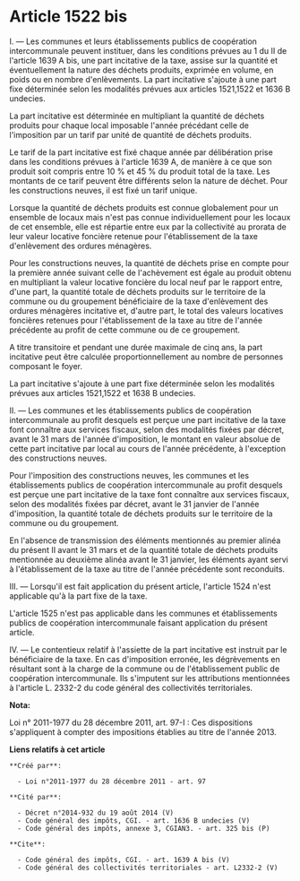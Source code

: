 # Article 1522 bis

I. ― Les communes et leurs établissements publics de coopération intercommunale peuvent instituer, dans les conditions
prévues au 1 du II de l'article 1639 A bis, une part incitative de la taxe, assise sur la quantité et éventuellement la
nature des déchets produits, exprimée en volume, en poids ou en nombre d'enlèvements. La part incitative s'ajoute à une part
fixe déterminée selon les modalités prévues aux articles 1521,1522 et 1636 B undecies. 

La part incitative est déterminée en multipliant la quantité de déchets produits pour chaque local imposable l'année
précédant celle de l'imposition par un tarif par unité de quantité de déchets produits. 

Le tarif de la part incitative est fixé chaque année par délibération prise dans les conditions prévues à l'article 1639 A,
de manière à ce que son produit soit compris entre 10 % et 45 % du produit total de la taxe. Les montants de ce tarif peuvent
être différents selon la nature de déchet. Pour les constructions neuves, il est fixé un tarif unique. 

Lorsque la quantité de déchets produits est connue globalement pour un ensemble de locaux mais n'est pas connue
individuellement pour les locaux de cet ensemble, elle est répartie entre eux par la collectivité au prorata de leur valeur
locative foncière retenue pour l'établissement de la taxe d'enlèvement des ordures ménagères. 

Pour les constructions neuves, la quantité de déchets prise en compte pour la première année suivant celle de l'achèvement
est égale au produit obtenu en multipliant la valeur locative foncière du local neuf par le rapport entre, d'une part, la
quantité totale de déchets produits sur le territoire de la commune ou du groupement bénéficiaire de la taxe d'enlèvement des
ordures ménagères incitative et, d'autre part, le total des valeurs locatives foncières retenues pour l'établissement de la
taxe au titre de l'année précédente au profit de cette commune ou de ce groupement. 

A titre transitoire et pendant une durée maximale de cinq ans, la part incitative peut être calculée proportionnellement au
nombre de personnes composant le foyer. 

La part incitative s'ajoute à une part fixe déterminée selon les modalités prévues aux articles 1521,1522 et 1638 B
undecies. 

II. ― Les communes et les établissements publics de coopération intercommunale au profit desquels est perçue une part
incitative de la taxe font connaître aux services fiscaux, selon des modalités fixées par décret, avant le 31 mars de l'année
d'imposition, le montant en valeur absolue de cette part incitative par local au cours de l'année précédente, à l'exception
des constructions neuves. 

Pour l'imposition des constructions neuves, les communes et les établissements publics de coopération intercommunale au
profit desquels est perçue une part incitative de la taxe font connaître aux services fiscaux, selon des modalités fixées par
décret, avant le 31 janvier de l'année d'imposition, la quantité totale de déchets produits sur le territoire de la commune
ou du groupement. 

En l'absence de transmission des éléments mentionnés au premier alinéa du présent II avant le 31 mars et de la quantité
totale de déchets produits mentionnée au deuxième alinéa avant le 31 janvier, les éléments ayant servi à l'établissement de
la taxe au titre de l'année précédente sont reconduits. 

III. ― Lorsqu'il est fait application du présent article, l'article 1524 n'est applicable qu'à la part fixe de la taxe. 

L'article 1525 n'est pas applicable dans les communes et établissements publics de coopération intercommunale faisant
application du présent article. 

IV. ― Le contentieux relatif à l'assiette de la part incitative est instruit par le bénéficiaire de la taxe. En cas
d'imposition erronée, les dégrèvements en résultant sont à la charge de la commune ou de l'établissement public de
coopération intercommunale. Ils s'imputent sur les attributions mentionnées à l'article L. 2332-2 du code général des
collectivités territoriales.

**Nota:**

Loi n° 2011-1977 du 28 décembre 2011, art. 97-I : Ces dispositions s'appliquent à compter des impositions établies au titre
de l'année 2013.

**Liens relatifs à cet article**

	**Créé par**:

	  - Loi n°2011-1977 du 28 décembre 2011 - art. 97

	**Cité par**:

	  - Décret n°2014-932 du 19 août 2014 (V)
	  - Code général des impôts, CGI. - art. 1636 B undecies (V)
	  - Code général des impôts, annexe 3, CGIAN3. - art. 325 bis (P)

	**Cite**:

	  - Code général des impôts, CGI. - art. 1639 A bis (V)
	  - Code général des collectivités territoriales - art. L2332-2 (V)
